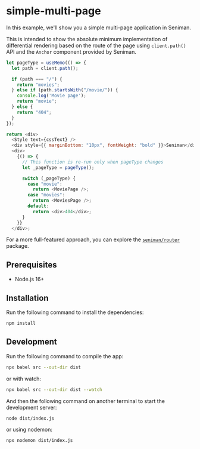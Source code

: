 # simple-multi-page

In this example, we'll show you a simple multi-page application in Seniman. 

This is intended to show the absolute minimum implementation of differential rendering based on the route of the page using `client.path()` API and the `Anchor` component provided by Seniman. 


```js
let pageType = useMemo(() => {
  let path = client.path();

  if (path === "/") {
    return "movies";
  } else if (path.startsWith("/movie/")) {
    console.log('Movie page');
    return "movie";
  } else {
    return "404";
  }
});

return <div>
  <Style text={cssText} />
  <div style={{ marginBottom: "10px", fontWeight: "bold" }}>Seniman</div>
  <div>
    {() => {
      // This function is re-run only when pageType changes
      let _pageType = pageType();

      switch (_pageType) {
        case "movie":
          return <MoviePage />;
        case "movies":
          return <MoviesPage />;
        default:
          return <div>404</div>;
      }
    }}
  </div>;
```


For a more full-featured approach, you can explore the [`seniman/router`](https://senimanjs.org/docs/routing) package.



## Prerequisites
- Node.js 16+

## Installation

Run the following command to install the dependencies:

```bash
npm install
```

## Development

Run the following command to compile the app:

```bash
npx babel src --out-dir dist
```

or with watch:
```bash
npx babel src --out-dir dist --watch
```

And then the following command on another terminal to start the development server:

```bash
node dist/index.js
```

or using nodemon:
```bash
npx nodemon dist/index.js
```
